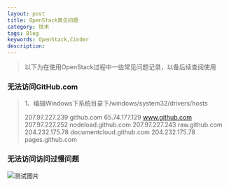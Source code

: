 ```yaml
---
layout: post
title: OpenStack常见问题
category: 技术
tags: Blog
keywords: OpenStack,Cinder
description: 
---
```


>以下为在使用OpenStack过程中一些常见问题记录，以备后续查阅使用

### 无法访问GitHub.com
>1、编辑Windows下系统目录下/windows/system32/drivers/hosts
> 
>207.97.227.239 github.com 
>65.74.177.129 www.github.com 
>207.97.227.252 nodeload.github.com 
>207.97.227.243 raw.github.com
>204.232.175.78 documentcloud.github.com
>204.232.175.78 pages.github.com

### 无法访问访问过慢问题
![测试图片](http://chenzongliang.github.io/images/2015-02-03/consistencygroup-1.jpg)
